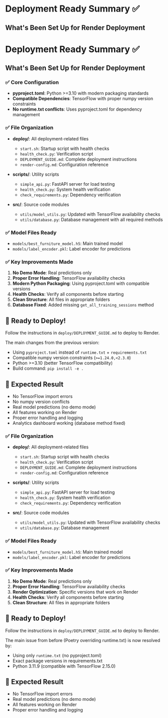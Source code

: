 # Deployment Ready Summary ✅

## What's Been Set Up for Render Deployment

# Deployment Ready Summary ✅

## What's Been Set Up for Render Deployment

### ✅ Core Configuration

- **pyproject.toml**: Python >=3.10 with modern packaging standards
- **Compatible Dependencies**: TensorFlow with proper numpy version constraints
- **No runtime.txt conflicts**: Uses pyproject.toml for dependency management

### ✅ File Organization

- **deploy/**: All deployment-related files

  - `start.sh`: Startup script with health checks
  - `health_check.py`: Verification script
  - `DEPLOYMENT_GUIDE.md`: Complete deployment instructions
  - `render-config.md`: Configuration reference

- **scripts/**: Utility scripts

  - `simple_api.py`: FastAPI server for load testing
  - `health_check.py`: System health verification
  - `check_requirements.py`: Dependency verification

- **src/**: Source code modules
  - `utils/model_utils.py`: Updated with TensorFlow availability checks
  - `utils/database.py`: Database management with all required methods

### ✅ Model Files Ready

- `models/best_furniture_model.h5`: Main trained model
- `models/label_encoder.pkl`: Label encoder for predictions

### ✅ Key Improvements Made

1. **No Demo Mode**: Real predictions only
2. **Proper Error Handling**: TensorFlow availability checks
3. **Modern Python Packaging**: Using pyproject.toml with compatible versions
4. **Health Checks**: Verify all components before starting
5. **Clean Structure**: All files in appropriate folders
6. **Database Fixed**: Added missing `get_all_training_sessions` method

## 🚀 Ready to Deploy!

Follow the instructions in `deploy/DEPLOYMENT_GUIDE.md` to deploy to Render.

The main changes from the previous version:

- Using `pyproject.toml` instead of `runtime.txt` + `requirements.txt`
- Compatible numpy version constraints (`>=1.24.0,<2.3.0`)
- Python >=3.10 (better TensorFlow compatibility)
- Build command: `pip install -e .`

## 🎯 Expected Result

- No TensorFlow import errors
- No numpy version conflicts
- Real model predictions (no demo mode)
- All features working on Render
- Proper error handling and logging
- Analytics dashboard working (database method fixed)

### ✅ File Organization

- **deploy/**: All deployment-related files

  - `start.sh`: Startup script with health checks
  - `health_check.py`: Verification script
  - `DEPLOYMENT_GUIDE.md`: Complete deployment instructions
  - `render-config.md`: Configuration reference

- **scripts/**: Utility scripts

  - `simple_api.py`: FastAPI server for load testing
  - `health_check.py`: System health verification
  - `check_requirements.py`: Dependency verification

- **src/**: Source code modules
  - `utils/model_utils.py`: Updated with TensorFlow availability checks
  - `utils/database.py`: Database management

### ✅ Model Files Ready

- `models/best_furniture_model.h5`: Main trained model
- `models/label_encoder.pkl`: Label encoder for predictions

### ✅ Key Improvements Made

1. **No Demo Mode**: Real predictions only
2. **Proper Error Handling**: TensorFlow availability checks
3. **Render Optimization**: Specific versions that work on Render
4. **Health Checks**: Verify all components before starting
5. **Clean Structure**: All files in appropriate folders

## 🚀 Ready to Deploy!

Follow the instructions in `deploy/DEPLOYMENT_GUIDE.md` to deploy to Render.

The main issue from before (Poetry overriding runtime.txt) is now resolved by:

- Using only `runtime.txt` (no pyproject.toml)
- Exact package versions in requirements.txt
- Python 3.11.9 (compatible with TensorFlow 2.15.0)

## 🎯 Expected Result

- No TensorFlow import errors
- Real model predictions (no demo mode)
- All features working on Render
- Proper error handling and logging
